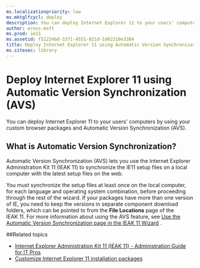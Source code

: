 ```yaml
---
ms.localizationpriority: low
ms.mktglfcycl: deploy
description: You can deploy Internet Explorer 11 to your users' computers by using your custom browser packages and Automatic Version Synchronization (AVS).
author: eross-msft
ms.prod: ie11
ms.assetid: f51224bd-3371-4551-821d-1d62310e3384
title: Deploy Internet Explorer 11 using Automatic Version Synchronization (AVS) (Internet Explorer 11 for IT Pros)
ms.sitesec: library
---
```


# Deploy Internet Explorer 11 using Automatic Version Synchronization (AVS)
You can deploy Internet Explorer 11 to your users' computers by using your custom browser packages and Automatic Version Synchronization (AVS).

## What is Automatic Version Synchronization?
Automatic Version Synchronization (AVS) lets you use the Internet Explorer Administration Kit 11 (IEAK 11) to synchronize the IE11 setup files on a local computer with the latest setup files on the web.

You must synchronize the setup files at least once on the local computer, for each language and operating system combination, before proceeding through the rest of the wizard. If your packages have more than one version of IE, you need to keep the versions in separate component download folders, which can be pointed to from the **File Locations** page of the IEAK 11. For more information about using the AVS feature, see [Use the Automatic Version Synchronization page in the IEAK 11 Wizard](../ie11-ieak/auto-version-sync-ieak11-wizard.md)
.

##Related topics
- [Internet Explorer Administration Kit 11 (IEAK 11) - Administration Guide for IT Pros](../ie11-ieak/index.md)
- [Customize Internet Explorer 11 installation packages](customize-ie11-install-packages.md)


 

 



